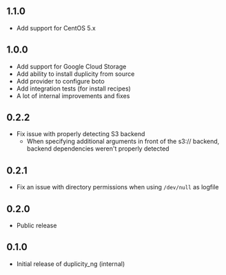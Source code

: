 1.1.0
-----

- Add support for CentOS 5.x

1.0.0
-----

- Add support for Google Cloud Storage
- Add ability to install duplicity from source
- Add provider to configure boto
- Add integration tests (for install recipes)
- A lot of internal improvements and fixes

0.2.2
-----

- Fix issue with properly detecting S3 backend
  - When specifying additional arguments in front of the s3:// backend, backend dependencies weren't properly detected

0.2.1
-----

- Fix an issue with directory permissions when using `/dev/null` as logfile

0.2.0
-----

- Public release

0.1.0
-----

- Initial release of duplicity\_ng (internal)
